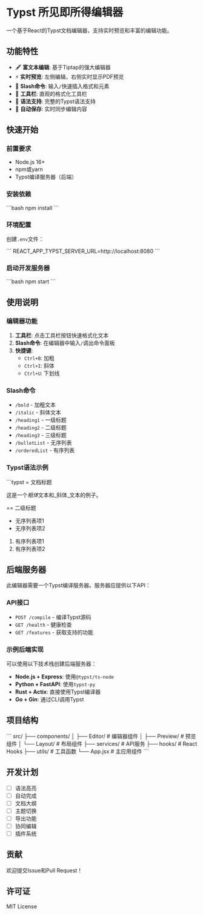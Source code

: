 # Typst 所见即所得编辑器

一个基于React的Typst文档编辑器，支持实时预览和丰富的编辑功能。

## 功能特性

- 🖋️ **富文本编辑**: 基于Tiptap的强大编辑器
- ⚡ **实时预览**: 左侧编辑，右侧实时显示PDF预览
- 🎯 **Slash命令**: 输入`/`快速插入格式和元素
- 🎨 **工具栏**: 直观的格式化工具栏
- 📝 **语法支持**: 完整的Typst语法支持
- 🔄 **自动保存**: 实时同步编辑内容

## 快速开始

### 前置要求

- Node.js 16+
- npm或yarn
- Typst编译服务器（后端）

### 安装依赖

\`\`\`bash
npm install
\`\`\`

### 环境配置

创建`.env`文件：

\`\`\`
REACT_APP_TYPST_SERVER_URL=http://localhost:8080
\`\`\`

### 启动开发服务器

\`\`\`bash
npm start
\`\`\`

## 使用说明

### 编辑器功能

1. **工具栏**: 点击工具栏按钮快速格式化文本
2. **Slash命令**: 在编辑器中输入`/`调出命令面板
3. **快捷键**:
   - `Ctrl+B`: 加粗
   - `Ctrl+I`: 斜体
   - `Ctrl+U`: 下划线

### Slash命令

- `/bold` - 加粗文本
- `/italic` - 斜体文本
- `/heading1` - 一级标题
- `/heading2` - 二级标题
- `/heading3` - 三级标题
- `/bulletList` - 无序列表
- `/orderedList` - 有序列表


### Typst语法示例

\`\`\`typst
= 文档标题

这是一个*粗体*文本和_斜体_文本的例子。

== 二级标题

- 无序列表项1
- 无序列表项2

1. 有序列表项1
2. 有序列表项2



## 后端服务器

此编辑器需要一个Typst编译服务器。服务器应提供以下API：

### API接口

- `POST /compile` - 编译Typst源码
- `GET /health` - 健康检查
- `GET /features` - 获取支持的功能

### 示例后端实现

可以使用以下技术栈创建后端服务器：

- **Node.js + Express**: 使用`@typst/ts-node`
- **Python + FastAPI**: 使用`typst-py`
- **Rust + Actix**: 直接使用Typst编译器
- **Go + Gin**: 通过CLI调用Typst

## 项目结构

\`\`\`
src/
├── components/
│   ├── Editor/           # 编辑器组件
│   ├── Preview/          # 预览组件
│   └── Layout/           # 布局组件
├── services/             # API服务
├── hooks/                # React Hooks
├── utils/                # 工具函数
└── App.jsx              # 主应用组件
\`\`\`

## 开发计划

- [ ] 语法高亮
- [ ] 自动完成
- [ ] 文档大纲
- [ ] 主题切换
- [ ] 导出功能
- [ ] 协同编辑
- [ ] 插件系统

## 贡献

欢迎提交Issue和Pull Request！

## 许可证

MIT License
